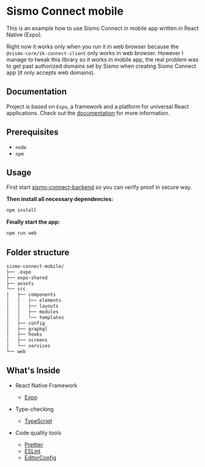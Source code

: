 # Sismo Connect mobile

This is an example how to use Sismo Connect in mobile app written in React Native (Expo).

Right now it works only when you run it in web browser because the `@sismo-core/zk-connect-client` only works in web browser. However I manage to tweak this library so it works in mobile app, the real problem was to get past authorized domains set by Sismo when creating Sismo Connect app (it only accepts web domains).

## Documentation

Project is based on `Expo`, a framework and a platform for universal React applications. Check out the [documentation](https://docs.expo.dev/) for more information.

## Prerequisites

- `node`
- `npm`

## Usage

First start [sismo-connect-backend](https://github.com/AdamSchinzel/sismo-connect-backend) so you can verify proof in secure way.

**Then install all necessary dependencies:**

```sh
npm install
```

**Finally start the app:**

```sh
npm run web
```

## Folder structure

```bash
sismo-connect-mobile/
├── .expo
├── expo-shared
├── assets
└── src
│   ├── components
│   │   ├── elements
│   │   ├── layouts
│   │   ├── modules
│   │   └── templates
│   ├── config
│   ├── graphql
│   ├── hooks
│   ├── screens
│   └── services
└── web
```

## What's Inside

- React Native Framework

  - [Expo](https://expo.dev/)

- Type-checking

  - [TypeScript](https://www.typescriptlang.org/docs/home.html)

- Code quality tools

  - [Prettier](https://prettier.io/)
  - [ESLint](https://eslint.org/)
  - [EditorConfig](https://editorconfig.org/)
